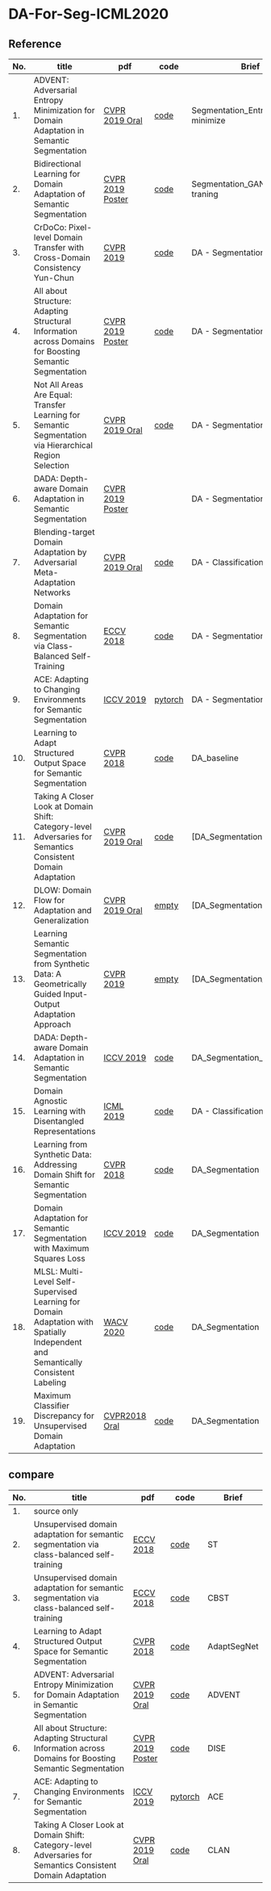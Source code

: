 # DA-For-Seg-ICML2020

## Reference

| No. | title | pdf | code | Brief| 
| --- | --- | --- | --- | --- |
| 1. |ADVENT: Adversarial Entropy Minimization for Domain Adaptation in Semantic Segmentation| [CVPR 2019 Oral]()| [code](https://github.com/valeoai/ADVENT)| Segmentation_Entropy minimize|
| 2. |Bidirectional Learning for Domain Adaptation of Semantic Segmentation| [CVPR 2019 Poster]() |[code](https://github.com/liyunsheng13/BDL)| Segmentation_GAN+self-traning |
| 3. |CrDoCo: Pixel-level Domain Transfer with Cross-Domain Consistency Yun-Chun|[CVPR 2019]()|[code](https://yunchunchen.github.io/CrDoCo/) |DA - Segmentation|
| 4. |All about Structure: Adapting Structural Information across Domains for Boosting Semantic Segmentation|[CVPR 2019 Poster]()|[code](https://github.com/a514514772/DISE-Domain-Invariant-Structure-Extraction)|DA - Segmentation|
| 5. |Not All Areas Are Equal: Transfer Learning for Semantic Segmentation via Hierarchical Region Selection|[CVPR 2019 Oral]()|[code]()|DA - Segmentation|
| 6. |DADA: Depth-aware Domain Adaptation in Semantic Segmentation|[CVPR 2019 Poster](https://github.com/valeoai/DADA)||DA - Segmentation|
| 7. |Blending-target Domain Adaptation by Adversarial Meta-Adaptation Networks|[CVPR 2019 Oral]()|[code](https://github.com/zjy526223908/BTDA)|DA - Classification|
| 8. | Domain Adaptation for Semantic Segmentation via Class-Balanced Self-Training|[ECCV 2018]() | [code](https://github.com/yzou2/CBST)|DA - Segmentation|
| 9. | ACE: Adapting to Changing Environments for Semantic Segmentation |[ICCV 2019](https://arxiv.org/abs/1904.06268) | [pytorch](https://github.com/JarvisLL/ACE) |DA - Segmentation|
| 10. | Learning to Adapt Structured Output Space for Semantic Segmentation |[CVPR 2018](https://arxiv.org/abs/1802.10349) | [code](https://github.com/wasidennis/AdaptSegNet) |DA_baseline|
| 11.  | Taking A Closer Look at Domain Shift: Category-level Adversaries for Semantics Consistent Domain Adaptation| [CVPR 2019 Oral]()|[code](https://github.com/RoyalVane/CLAN)|[DA_Segmentation]|
| 12. | DLOW: Domain Flow for Adaptation and Generalization |[CVPR 2019 Oral]()|[empty](https://github.com/ETHRuiGong/DLOW)|[DA_Segmentation]|
| 13. |Learning Semantic Segmentation from Synthetic Data: A Geometrically Guided Input-Output Adaptation Approach|[CVPR 2019]()|[empty](https://github.com/yuhuayc/gio-ada)|[DA_Segmentation_depth_info]|
| 14. |DADA: Depth-aware Domain Adaptation in Semantic Segmentation|[ICCV 2019](https://arxiv.org/abs/1904.01886)|[code](https://github.com/valeoai/DADA)|DA_Segmentation_depth_info|
| 15. |Domain Agnostic Learning with Disentangled Representations|[ICML 2019](https://arxiv.org/abs/1904.12347)|[code](https://github.com/VisionLearningGroup/DAL)|DA - Classification|
| 16. |Learning from Synthetic Data: Addressing Domain Shift for Semantic Segmentation|[CVPR 2018](https://arxiv.org/abs/1711.06969)|[code](https://github.com/swamiviv/LSD-seg)|DA_Segmentation|
| 17. |Domain Adaptation for Semantic Segmentation with Maximum Squares Loss|[ICCV 2019](https://arxiv.org/abs/1909.13589)|[code](https://github.com/ZJULearning/MaxSquareLoss)|DA_Segmentation|
| 18. |MLSL: Multi-Level Self-Supervised Learning for Domain Adaptation with Spatially Independent and Semantically Consistent Labeling|[WACV 2020](https://arxiv.org/abs/1909.13776)|[code]()|DA_Segmentation|
| 19. |Maximum Classifier Discrepancy for Unsupervised Domain Adaptation |[CVPR2018 Oral](https://arxiv.org/abs/1712.02560)|[code](https://github.com/mil-tokyo/MCD_DA)|DA_Segmentation|


## compare

| No. | title | pdf | code | Brief| 
| --- | --- | --- | --- | --- |
| 1. | source only |||
| 2. | Unsupervised domain adaptation for semantic segmentation via class-balanced self-training | [ECCV 2018](https://arxiv.org/abs/1810.07911) | [code](https://github.com/yzou2/CBST) | ST |
| 3. | Unsupervised domain adaptation for semantic segmentation via class-balanced self-training | [ECCV 2018](https://arxiv.org/abs/1810.07911) | [code](https://github.com/yzou2/CBST) | CBST |
| 4. | Learning to Adapt Structured Output Space for Semantic Segmentation |[CVPR 2018](https://arxiv.org/abs/1802.10349) | [code](https://github.com/wasidennis/AdaptSegNet) | AdaptSegNet |
| 5. |ADVENT: Adversarial Entropy Minimization for Domain Adaptation in Semantic Segmentation| [CVPR 2019 Oral]()| [code](https://github.com/valeoai/ADVENT)| ADVENT |
| 6. |All about Structure: Adapting Structural Information across Domains for Boosting Semantic Segmentation|[CVPR 2019 Poster]()|[code](https://github.com/a514514772/DISE-Domain-Invariant-Structure-Extraction)| DISE |
| 7. | ACE: Adapting to Changing Environments for Semantic Segmentation |[ICCV 2019](https://arxiv.org/abs/1904.06268) | [pytorch](https://github.com/JarvisLL/ACE) | ACE |
| 8.  | Taking A Closer Look at Domain Shift: Category-level Adversaries for Semantics Consistent Domain Adaptation| [CVPR 2019 Oral]()|[code](https://github.com/RoyalVane/CLAN)|CLAN |

